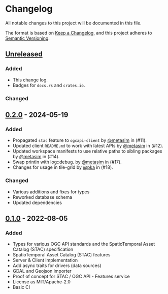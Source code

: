 # Changelog

All notable changes to this project will be documented in this file.

The format is based on [Keep a Changelog](https://keepachangelog.com/en/1.1.0/),
and this project adheres to [Semantic Versioning](https://semver.org/spec/v2.0.0.html).

## [Unreleased]

### Added

- This change log.
- Badges for `docs.rs` and `crates.io`.

### Changed

## [0.2.0] - 2024-05-19

### Added
* Propagated `stac` feature to `ogcapi-client` by [@metasim](https://github.com/metasim) in (#11).
* Updated client `README.md` to work with latest APIs by [@metasim](https://github.com/metasim) in (#12).
* Updated workspace manifests to use relative paths to sibling packages by [@metasim](https://github.com/metasim) in (#14).
* Swap println with log::debug. by [@metasim](https://github.com/metasim) in (#17).
* Changes for usage in tile-grid by [@pka](https://github.com/pka) in (#18).


### Changed
- Various additions and fixes for types
- Reworked database schema
- Updated dependencies

## [0.1.0] - 2022-08-05

### Added

- Types for various OGC API standards and the SpatioTemporal Asset Catalog (STAC) specification
- SpatioTemporal Asset Catalog (STAC) features
- Server & Client implementation
- Add async traits for drivers (data sources)
- GDAL and Geojson importer
- Proof of concept for STAC / OGC API - Features service
- License as MIT/Apache-2.0
- Basic CI


[unreleased]: https://github.com/georust/ogcapi/compare/v1.1.1...HEAD
[0.2.0]: https://github.com/georust/ogcapi/compare/v0.1.0...v0.2.0
[0.1.0]: https://github.com/georust/ogcapi/releases/tag/v0.1.0